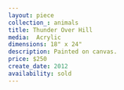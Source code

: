 ```yaml
---
layout: piece
collection_: animals
title: Thunder Over Hill
media:  Acrylic
dimensions: 18" x 24"
description: Painted on canvas.
price: $250
create_date: 2012
availability: sold
---
```

